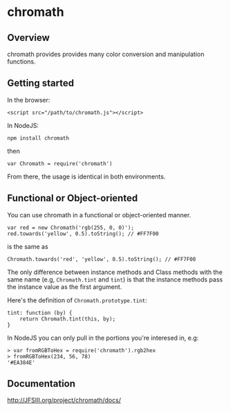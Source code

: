 # chromath

## Overview

  chromath provides provides many color conversion and manipulation functions.

## Getting started
  In the browser:

    <script src="/path/to/chromath.js"></script>

  In NodeJS:

    npm install chromath

  then

    var Chromath = require('chromath')

  From there, the usage is identical in both environments.

## Functional or Object-oriented
  You can use chromath in a functional or object-oriented manner.

    var red = new Chromath('rgb(255, 0, 0)');
    red.towards('yellow', 0.5).toString(); // #FF7F00

  is the same as

    Chromath.towards('red', 'yellow', 0.5).toString(); // #FF7F00

  The only difference between instance methods and Class methods with
  the same name (e.g, `Chromath.tint` and `tint`) is that the instance
  methods pass the instance value as the first argument.

  Here's the definition of `Chromath.prototype.tint`:

    tint: function (by) {
        return Chromath.tint(this, by);
    }

  In NodeJS you can only pull in the portions you're interesed in,
  e.g:

    > var fromRGBToHex = require('chromath').rgb2hex
    > fromRGBToHex(234, 56, 78)
    '#EA384E'

## Documentation
  <http://JFSIII.org/project/chromath/docs/>
